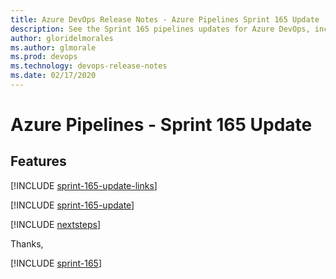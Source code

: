 ```yaml
---
title: Azure DevOps Release Notes - Azure Pipelines Sprint 165 Update
description: See the Sprint 165 pipelines updates for Azure DevOps, including next steps.
author: gloridelmorales
ms.author: glmorale
ms.prod: devops
ms.technology: devops-release-notes
ms.date: 02/17/2020
---
```


# Azure Pipelines - Sprint 165 Update

## Features

[!INCLUDE [sprint-165-update-links](../includes/pipelines/sprint-165-update-links.md)]

[!INCLUDE [sprint-165-update](../includes/pipelines/sprint-165-update.md)]

[!INCLUDE [nextsteps](../includes/nextsteps.md)]

Thanks,

[!INCLUDE [sprint-165](../includes/signer/sprint-165.md)]